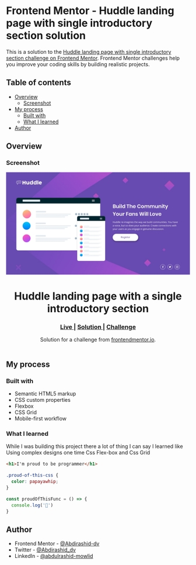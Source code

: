 # Frontend Mentor - Huddle landing page with single introductory section solution

This is a solution to the [Huddle landing page with single introductory section challenge on Frontend Mentor](https://www.frontendmentor.io/challenges/huddle-landing-page-with-a-single-introductory-section-B_2Wvxgi0). Frontend Mentor challenges help you improve your coding skills by building realistic projects. 

## Table of contents

- [Overview](#overview)
  - [Screenshot](#screenshot)
- [My process](#my-process)
  - [Built with](#built-with)
  - [What I learned](#what-i-learned)
- [Author](#author)

## Overview

### Screenshot

![](./screenshots/desktop-version.jpg)


<h1 align="center">Huddle landing page with a single introductory section</h1>

<div align="center">
  <h3>
    <a href="https://catherineisonline.github.io/huddle-landing-page-with-a-single-introductory-section-frontendmentor/" color="white">
      Live
    </a>
  <span> | </span>    <a href="https://github.com/Abdirashid-dv/Challenges/tree/master/huddle-landing-page-with-single-introductory-section-master">
      Solution
    </a>
  <span> | </span>    <a href="https://www.frontendmentor.io/challenges/huddle-landing-page-with-a-single-introductory-section-B_2Wvxgi0">
      Challenge
    </a>
  </h3>
</div>
<div align="center">
   Solution for a challenge from  <a href="https://www.frontendmentor.io/" target="_blank">frontendmentor.io</a>.
</div>

<br>

## My process

### Built with

- Semantic HTML5 markup
- CSS custom properties
- Flexbox
- CSS Grid
- Mobile-first workflow


### What I learned

While I was building this project there a lot of thing I can say I learned like Using complex designs one time Css Flex-box and Css Grid



```html
<h1>I'm proud to be programmer</h1>
```
```css
.proud-of-this-css {
  color: papayawhip;
}
```
```js
const proudOfThisFunc = () => {
  console.log('🎉')
}
```

## Author

- Frontend Mentor - [@Abdirashid-dv](https://www.frontendmentor.io/profile/Abdirashid-dv)
- Twitter - [@Abdirashid_dv](https://twitter.com/Abdirashid_dv)
- LinkedIn - [@abdulrashid-mowlid](https://www.linkedin.com/in/abdulrashid-mowlid-a1937915a/)
